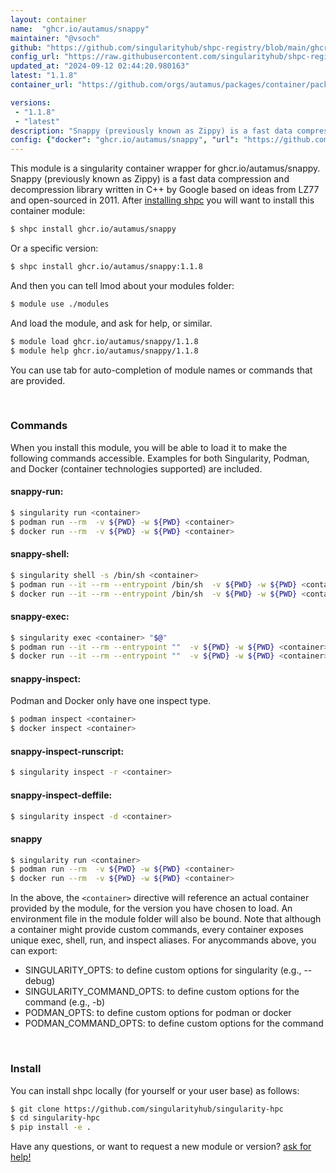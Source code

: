 ```yaml
---
layout: container
name:  "ghcr.io/autamus/snappy"
maintainer: "@vsoch"
github: "https://github.com/singularityhub/shpc-registry/blob/main/ghcr.io/autamus/snappy/container.yaml"
config_url: "https://raw.githubusercontent.com/singularityhub/shpc-registry/main/ghcr.io/autamus/snappy/container.yaml"
updated_at: "2024-09-12 02:44:20.980163"
latest: "1.1.8"
container_url: "https://github.com/orgs/autamus/packages/container/package/snappy"

versions:
 - "1.1.8"
 - "latest"
description: "Snappy (previously known as Zippy) is a fast data compression and decompression library written in C++ by Google based on ideas from LZ77 and open-sourced in 2011."
config: {"docker": "ghcr.io/autamus/snappy", "url": "https://github.com/orgs/autamus/packages/container/package/snappy", "maintainer": "@vsoch", "description": "Snappy (previously known as Zippy) is a fast data compression and decompression library written in C++ by Google based on ideas from LZ77 and open-sourced in 2011.", "latest": {"1.1.8": "sha256:bfda9672e09dd6e8129977805ed743b4c113c6da59fdbd1edf32e6b11e9ba75a"}, "tags": {"1.1.8": "sha256:bfda9672e09dd6e8129977805ed743b4c113c6da59fdbd1edf32e6b11e9ba75a", "latest": "sha256:bfda9672e09dd6e8129977805ed743b4c113c6da59fdbd1edf32e6b11e9ba75a"}}
---
```


This module is a singularity container wrapper for ghcr.io/autamus/snappy.
Snappy (previously known as Zippy) is a fast data compression and decompression library written in C++ by Google based on ideas from LZ77 and open-sourced in 2011.
After [installing shpc](#install) you will want to install this container module:


```bash
$ shpc install ghcr.io/autamus/snappy
```

Or a specific version:

```bash
$ shpc install ghcr.io/autamus/snappy:1.1.8
```

And then you can tell lmod about your modules folder:

```bash
$ module use ./modules
```

And load the module, and ask for help, or similar.

```bash
$ module load ghcr.io/autamus/snappy/1.1.8
$ module help ghcr.io/autamus/snappy/1.1.8
```

You can use tab for auto-completion of module names or commands that are provided.

<br>

### Commands

When you install this module, you will be able to load it to make the following commands accessible.
Examples for both Singularity, Podman, and Docker (container technologies supported) are included.

#### snappy-run:

```bash
$ singularity run <container>
$ podman run --rm  -v ${PWD} -w ${PWD} <container>
$ docker run --rm  -v ${PWD} -w ${PWD} <container>
```

#### snappy-shell:

```bash
$ singularity shell -s /bin/sh <container>
$ podman run --it --rm --entrypoint /bin/sh  -v ${PWD} -w ${PWD} <container>
$ docker run --it --rm --entrypoint /bin/sh  -v ${PWD} -w ${PWD} <container>
```

#### snappy-exec:

```bash
$ singularity exec <container> "$@"
$ podman run --it --rm --entrypoint ""  -v ${PWD} -w ${PWD} <container> "$@"
$ docker run --it --rm --entrypoint ""  -v ${PWD} -w ${PWD} <container> "$@"
```

#### snappy-inspect:

Podman and Docker only have one inspect type.

```bash
$ podman inspect <container>
$ docker inspect <container>
```

#### snappy-inspect-runscript:

```bash
$ singularity inspect -r <container>
```

#### snappy-inspect-deffile:

```bash
$ singularity inspect -d <container>
```



#### snappy

```bash
$ singularity run <container>
$ podman run --rm  -v ${PWD} -w ${PWD} <container>
$ docker run --rm  -v ${PWD} -w ${PWD} <container>
```


In the above, the `<container>` directive will reference an actual container provided
by the module, for the version you have chosen to load. An environment file in the
module folder will also be bound. Note that although a container
might provide custom commands, every container exposes unique exec, shell, run, and
inspect aliases. For anycommands above, you can export:

 - SINGULARITY_OPTS: to define custom options for singularity (e.g., --debug)
 - SINGULARITY_COMMAND_OPTS: to define custom options for the command (e.g., -b)
 - PODMAN_OPTS: to define custom options for podman or docker
 - PODMAN_COMMAND_OPTS: to define custom options for the command

<br>

### Install

You can install shpc locally (for yourself or your user base) as follows:

```bash
$ git clone https://github.com/singularityhub/singularity-hpc
$ cd singularity-hpc
$ pip install -e .
```

Have any questions, or want to request a new module or version? [ask for help!](https://github.com/singularityhub/singularity-hpc/issues)